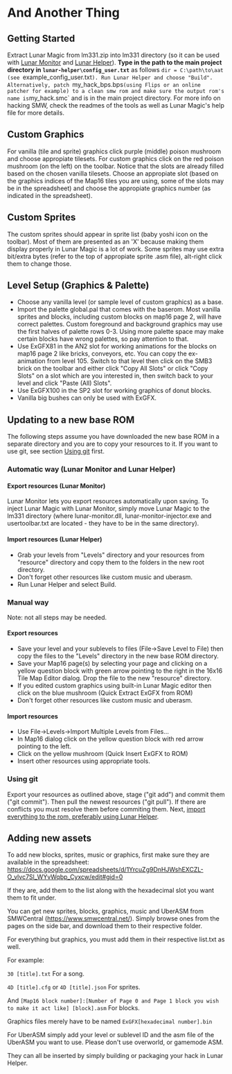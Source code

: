 # And Another Thing

## Getting Started

Extract Lunar Magic from lm331.zip into lm331 directory (so it can be used with [Lunar Monitor](#export-resources-lunar-monitor) and [Lunar Helper](#import-resources-lunar-helper)).
**Type in the path to the main project directory in `lunar-helper\config_user.txt`** as follows `dir = C:\path\to\aat (see `example_config_user.txt`).
Run Lunar Helper and choose "Build". Alternatively, patch `my_hack_bps.bps` (using Flips or an online patcher for example) to a clean smw rom and make sure the output rom's name is `my_hack.smc` and is in the main project directory.
For more info on hacking SMW, check the readmes of the tools as well as Lunar Magic's help file for more details.

## Custom Graphics

For vanilla (tile and sprite) graphics click purple (middle) poison mushroom and choose appropiate tilesets.
For custom graphics click on the red poison mushroom (on the left) on the toolbar. Notice that the slots are already filled based on the chosen vanilla tilesets. Choose an appropiate slot (based on the graphics indices of the Map16 tiles you are using, some of the slots may be in the spreadsheet) and choose the appropiate graphics number (as indicated in the spreadsheet).

## Custom Sprites

The custom sprites should appear in sprite list (baby yoshi icon on the toolbar). Most of them are presented as an 'X' because making them display properly in Lunar Magic is a lot of work. Some sprites may use extra bit/extra bytes (refer to the top of appropiate sprite .asm file), alt-right click them to change those.

## Level Setup (Graphics & Palette)
- Choose any vanilla level (or sample level of custom graphics) as a base.
- Import the palette global.pal that comes with the baserom. Most vanilla sprites and blocks, including custom blocks on map16 page 2, will have correct palettes. Custom foreground and background graphics may use the first halves of palette rows 0-3. Using more palette space may make certain blocks have wrong palettes, so pay attention to that.
- Use ExGFX81 in the AN2 slot for working animations for the blocks on map16 page 2 like bricks, conveyors, etc. You can copy the ex-animation from level 105. Switch to that level then click on the SMB3 brick on the toolbar and either click "Copy All Slots" or click "Copy Slots" on a slot which are you interested in, then switch back to your level and click "Paste (All) Slots".
- Use ExGFX100 in the SP2 slot for working graphics of donut blocks.
- Vanilla big bushes can only be used with ExGFX.

## Updating to a new base ROM

The following steps assume you have downloaded the new base ROM in a separate directory and you are to copy your resources to it. If you want to use git, see section [Using git](#using-git) first.

### Automatic way (Lunar Monitor and Lunar Helper)

#### Export resources (Lunar Monitor)

Lunar Monitor lets you export resources automatically upon saving.
To inject Lunar Magic with Lunar Monitor, simply move Lunar Magic to the lm331 directory (where lunar-monitor.dll, lunar-monitor-injector.exe and usertoolbar.txt are located - they have to be in the same directory).

#### Import resources (Lunar Helper)

- Grab your levels from "Levels" directory and your resources from "resource" directory and copy them to the folders in the new root directory.
- Don't forget other resources like custom music and uberasm.
- Run Lunar Helper and select Build.

### Manual way

Note: not all steps may be needed.

#### Export resources

- Save your level and your sublevels to files (File->Save Level to File) then copy the files to the "Levels" directory in the new base ROM directory.
- Save your Map16 page(s) by selecting your page and clicking on a yellow question block with green arrow pointing to the right in the 16x16 Tile Map Editor dialog. Drop the file to the new "resource" directory.
- If you edited custom graphics using built-in Lunar Magic editor then click on the blue mushroom (Quick Extract ExGFX from ROM)
- Don't forget other resources like custom music and uberasm.

#### Import resources

- Use File->Levels->Import Multiple Levels from Files...
- In Map16 dialog click on the yellow question block with red arrow pointing to the left.
- Click on the yellow mushroom (Quick Insert ExGFX to ROM)
- Insert other resources using appropriate tools.

### Using git

Export your resources as outlined above, stage ("git add") and commit them ("git commit"). Then pull the newest resources ("git pull"). If there are conflicts you must resolve them before commiting them. Next, [import everything to the rom, preferably using Lunar Helper](#import-resources-lunar-helper).

## Adding new assets

To add new blocks, sprites, music or graphics, first make sure they are available in the spreadsheet:
https://docs.google.com/spreadsheets/d/1YrcuZg9DnHJWshEXCZL-O_vlvc7Sl_WYvWqbp_Cyxcw/edit#gid=0

If they are, add them to the list along with the hexadecimal slot you want them to fit under.

You can get new sprites, blocks, graphics, music and UberASM from SMWCentral (https://www.smwcentral.net/).
Simply browse ones from the pages on the side bar, and download them to their respective folder.

For everything but graphics, you must add them in their respective list.txt as well.

For example:

`30 [title].txt`
For a song.

`4D [title].cfg`
or `4D [title].json`
For sprites.

And
`[Map16 block number]:[Number of Page 0 and Page 1 block you wish to make it act like] [block].asm`
For blocks.

Graphics files merely have to be named
`ExGFX[hexadecimal number].bin`

For UberASM simply add your level or sublevel ID and the asm file of the UberASM you want to use.
Please don't use overworld, or gamemode ASM.

They can all be inserted by simply building or packaging your hack in Lunar Helper.
